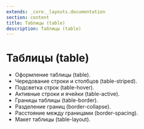 ```yaml
---
extends: _core._layouts.documentation
section: content
title: Таблицы (table)
description: Таблицы (table)
---
```


# Таблицы (table)

* Оформление таблицы (table).
* Чередование строки и столбцов (table-striped).
* Подсветка строк (table-hover).
* Активные строки и ячейки (table-active).
* Границы таблицы (table-border).
* Разделение границ (border-collapse).
* Расстояние между границами (border-spacing).
* Макет таблицы (table-layout).
